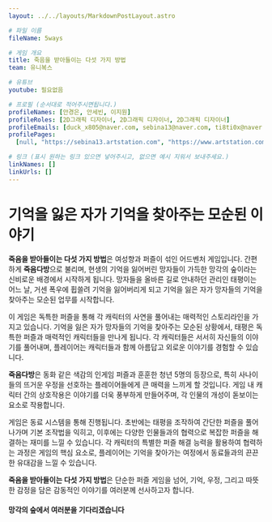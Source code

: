 ```yaml
---
layout: ../../layouts/MarkdownPostLayout.astro

# 파일 이름
fileName: 5ways

# 게임 개요
title: 죽음을 받아들이는 다섯 가지 방법
team: 유니복스

# 유튜브
youtube: 필요없음

# 프로필 (순서대로 적어주시면됩니다.)
profileNames: [안경은, 안세빈, 이지원]
profileRoles: [2D그래픽 디자이너, 2D그래픽 디자이너, 2D그래픽 디자이너]
profileEmails: [duck_x805@naver.com, sebina13@naver.com, ti8ti0x@naver.com]
profilePages:
  [null, "https://sebina13.artstation.com", "https://www.artstation.com/ddumo"]

# 링크 (표시 원하는 링크 있으면 넣어주시고, 없으면 예시 지워서 보내주세요.)
linkNames: []
linkUrls: []
---
```


**<h1>기억을 잃은 자가 기억을 찾아주는 모순된 이야기</h1>**

**죽음을 받아들이는 다섯 가지 방법**은 여성향과 퍼즐이 섞인 어드벤처 게임입니다.
간편하게 **죽음다방**으로 불리며, 현생의 기억을 잃어버린 망자들이 가득한 망각의 숲이라는 신비로운 배경에서 시작하게 됩니다.
망자들을 올바른 길로 안내하던 관리인 태평이는 어느 날, 거센 폭우에 휩쓸려 기억을 잃어버리게 되고 기억을 잃은 자가 망자들의 기억을 찾아주는 모순된 업무를 시작합니다.

이 게임은 독특한 퍼즐을 통해 각 캐릭터의 사연을 풀어내는 매력적인 스토리라인을 가지고 있습니다.
기억을 잃은 자가 망자들의 기억을 찾아주는 모순된 상황에서, 태평은 독특한 퍼즐과 매력적인 캐릭터들을 만나게 됩니다.
각 캐릭터들은 서서히 자신들의 이야기를 풀어내며, 플레이어는 캐릭터들과 함께 아름답고 외로운 이야기를 경험할 수 있습니다.

**죽음다방**은 동화 같은 색감의 인게임 퍼즐과 훈훈한 청년 5명의 등장으로, 특히 사나이들의 뜨거운 우정을 선호하는 플레이어들에게 큰 매력을 느끼게 할 것입니다.
게임 내 캐릭터 간의 상호작용은 이야기를 더욱 풍부하게 만들어주며, 각 인물의 개성이 돋보이는 요소로 작용합니다.

게임은 동료 시스템을 통해 진행됩니다.
초반에는 태평을 조작하여 간단한 퍼즐을 풀어나가며 기본 조작법을 익히고, 이후에는 다양한 인물들과의 협력으로 복잡한 퍼즐을 해결하는 재미를 느낄 수 있습니다.
각 캐릭터의 특별한 퍼즐 해결 능력을 활용하여 협력하는 과정은 게임의 핵심 요소로, 플레이어는 기억을 찾아가는 여정에서 동료들과의 끈끈한 유대감을 느낄 수 있습니다.

**죽음을 받아들이는 다섯 가지 방법**은 단순한 퍼즐 게임을 넘어, 기억, 우정, 그리고 따뜻한 감정을 담은 감동적인 이야기를 여러분께 선사하고자 합니다.

#### **망각의 숲에서 여러분을 기다리겠습니다**
